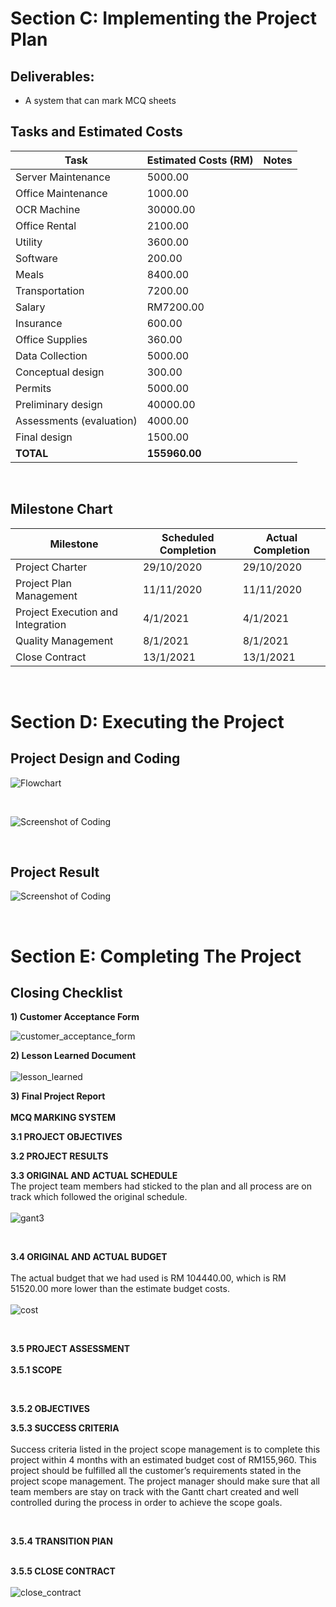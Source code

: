 # **Section C: Implementing the Project Plan**
## Deliverables:
- A system that can mark MCQ sheets 

## Tasks and Estimated Costs


| Task      |Estimated Costs (RM)|Notes   |
|-----------|---------------|--------|
|Server Maintenance|5000.00|   |
|Office Maintenance|1000.00   |   |
|OCR Machine|30000.00||
|Office Rental     |2100.00   |   |
|Utility           |3600.00||
|Software          |200.00||
|Meals|8400.00||
|Transportation|7200.00||
|Salary|RM7200.00||
|Insurance|600.00||
|Office Supplies|360.00||
|Data Collection|5000.00||
|Conceptual design|300.00||
|Permits|5000.00||
|Preliminary design|40000.00||
|Assessments (evaluation)|4000.00||
|Final design|1500.00||
|**TOTAL**|**155960.00**||


<br   />

## Milestone Chart
|Milestone      |Scheduled Completion|Actual Completion   |
|-----------|---------------|--------|
|Project Charter|29/10/2020|29/10/2020|
|Project Plan Management|11/11/2020|11/11/2020|
|Project Execution and Integration|4/1/2021 |4/1/2021|
|Quality Management|8/1/2021 |8/1/2021|
|Close Contract|13/1/2021|13/1/2021|
<br  />

# **Section D: Executing the Project**
## Project Design and Coding
![Flowchart](images/flowchart.png)

<br  />

 ![Screenshot of Coding](images/code.png)


<br  />

## Project Result
![Screenshot of Coding](images/UI.png)


<br  />

# **Section E: Completing The Project**
## Closing Checklist

**1) Customer Acceptance Form**

![customer_acceptance_form](https://user-images.githubusercontent.com/58871500/105680081-3bb64c00-5f2a-11eb-90d7-2fef1f475217.jpg)
<br  />

**2) Lesson Learned Document** <br  /><br />
![lesson_learned](https://user-images.githubusercontent.com/58871500/105680385-9ea7e300-5f2a-11eb-9e86-f095003d396c.jpg)
<br  />

**3) Final Project Report**<br  /><br  />
**MCQ MARKING SYSTEM**<br  />
	
**3.1 PROJECT OBJECTIVES**<br  />



**3.2 PROJECT RESULTS**<br  />



**3.3 ORIGINAL AND ACTUAL SCHEDULE**<br  />
The project team members had sticked to the plan and all process are on track which followed the original schedule.<br  /><br  />
![gant3](https://user-images.githubusercontent.com/58871500/105732463-6c6aa580-5f6b-11eb-942f-cbdb0cb89e6f.PNG)

<br />

**3.4 ORIGINAL AND ACTUAL BUDGET**<br  /><br />
The actual budget that we had used is RM 104440.00, which is RM 51520.00 more lower than the estimate budget costs. <br /><br />
![cost](https://user-images.githubusercontent.com/58871500/105683480-a36e9600-5f2e-11eb-9fbc-de7aedd9f989.png)

<br />

**3.5 PROJECT ASSESSMENT**<br  /><br />
**3.5.1 SCOPE**<br  />

<br  />

**3.5.2 OBJECTIVES**<br  />


**3.5.3 SUCCESS CRITERIA**<br  /><br />
Success criteria listed in the project scope management is to complete this project within 4 months with an estimated budget cost of RM155,960. This project should be fulfilled all the customer’s requirements stated in the project scope management. The project manager should make sure that all team members are stay on track with the Gantt chart created and well controlled during the process in order to achieve the scope goals.

<br />

**3.5.4 TRANSITION PlAN**<br  /><br />

**3.5.5 CLOSE CONTRACT**<br  /><br />
![close_contract](https://user-images.githubusercontent.com/58871500/105681143-b2a01480-5f2b-11eb-8216-85032e69a220.jpg)<br /><br />



